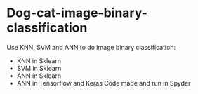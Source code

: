 # Dog-cat-image-binary-classification
Use KNN, SVM and ANN to do image binary classification:
- KNN in Sklearn
- SVM in Sklearn
- ANN in Sklearn
- ANN in Tensorflow and Keras
Code made and run in Spyder

